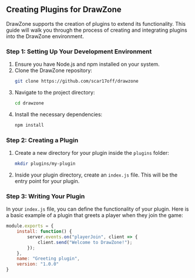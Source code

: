 ## Creating Plugins for DrawZone

DrawZone supports the creation of plugins to extend its functionality. This guide will walk you through the process of creating and integrating plugins into the DrawZone environment.

### Step 1: Setting Up Your Development Environment

1. Ensure you have Node.js and npm installed on your system.
2. Clone the DrawZone repository:
   ```bash
   git clone https://github.com/scar17off/drawzone
   ```
3. Navigate to the project directory:
   ```bash
   cd drawzone
   ```
4. Install the necessary dependencies:
   ```bash
   npm install
   ```

### Step 2: Creating a Plugin

1. Create a new directory for your plugin inside the `plugins` folder:
   ```bash
   mkdir plugins/my-plugin
   ```
2. Inside your plugin directory, create an `index.js` file. This will be the entry point for your plugin.

### Step 3: Writing Your Plugin

In your `index.js` file, you can define the functionality of your plugin. Here is a basic example of a plugin that greets a player when they join the game:

```javascript
module.exports = {
    install: function() {
        server.events.on("playerJoin", client => {
            client.send("Welcome to DrawZone!");
        });
    },
    name: "Greeting plugin",
    version: "1.0.0"
}
```